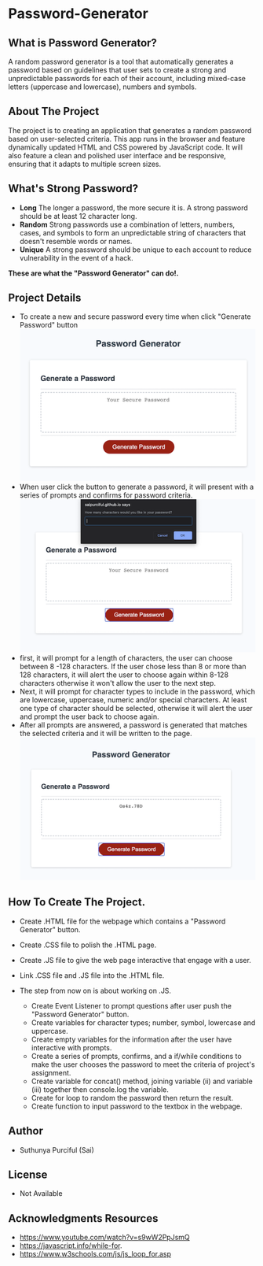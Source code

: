 # Password-Generator

<h2>What is Password Generator?</h2>
<p>A random password generator is a tool that automatically generates a password based on guidelines that user sets to create a strong and unpredictable passwords for each of their account, including mixed-case letters (uppercase and lowercase), numbers and symbols. </P>
<h2>About The Project</h2>
<p>The project is to creating an application that generates a random password based on user-selected criteria. This app runs in the browser and feature dynamically updated HTML and CSS powered by JavaScript code. It will also feature a clean and polished user interface and be responsive, ensuring that it adapts to multiple screen sizes.</P>
<h2>What's Strong Password?</h2>

- <strong>Long</strong> The longer a password, the more secure it is. A strong password should be at least 12 character long.
- <strong>Random</strong> Strong passwords use a combination of letters, numbers, cases, and symbols to form an unpredictable string of characters that doesn't resemble words or names.
- <strong>Unique</strong> A strong password should be unique to each account to reduce vulnerability in the event of a hack.

<p><b>These are what the "Password Generator" can do!.</b></p>
<h2>Project Details</h2>

- To create a new and secure password every time when click "Generate Password" button
  <img src="1pic.png" alt="web page picture">
  <br>
- When user click the button to generate a password, it will present with a series of prompts and confirms for password criteria.<br>
  <img src="2pic.png">
  <br>
- first, it will prompt for a length of characters, the user can choose between 8 -128 characters. If the user chose less than 8 or more than 128 characters, it will alert the user to choose again within 8-128 characters otherwise it won't allow the user to the next step.
- Next, it will prompt for character types to include in the password, which are lowercase, uppercase, numeric and/or special characters. At least one type of character should be selected, otherwise it will alert the user and prompt the user back to choose again.
- After all prompts are answered, a password is generated that matches the selected criteria and it will be written to the page.
  <br>
  <img src="3pic.png">
  <br>

<h2>How To Create The Project.</h2>

- Create .HTML file for the webpage which contains a "Password Generator" button.
- Create .CSS file to polish the .HTML page.
- Create .JS file to give the web page interactive that engage with a user.
- Link .CSS file and .JS file into the .HTML file.
- The step from now on is about working on .JS.

  - Create Event Listener to prompt questions after user push the "Password Generator" button.
  - Create variables for character types; number, symbol, lowercase and uppercase.
  - Create empty variables for the information after the user have interactive with prompts.
  - Create a series of prompts, confirms, and a if/while conditions to make the user chooses the password to meet the criteria of project's assignment.
  - Create variable for concat() method, joining variable (ii) and variable (iii) together then console.log the variable.
  - Create for loop to random the password then return the result.
  - Create function to input password to the textbox in the webpage.

<h2>Author</h2>

- Suthunya Purciful (Sai)

<h2>License</h2>

- Not Available
<h2>Acknowledgments Resources</h2>

- https://www.youtube.com/watch?v=s9wW2PpJsmQ
- https://javascript.info/while-for.
- https://www.w3schools.com/js/js_loop_for.asp
